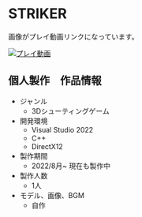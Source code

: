 # STRIKER

画像がプレイ動画リンクになっています。

[![プレイ動画](https://img.youtube.com/vi/XgiTfmUDh_M/0.jpg)](https://youtu.be/XgiTfmUDh_M)

## 個人製作　作品情報

- ジャンル
  - 3Dシューティングゲーム
- 開発環境
  - Visual Studio 2022
  - C++
  - DirectX12
- 製作期間
  - 2022/8月~ 現在も製作中
- 製作人数
  - 1人
- モデル、画像、BGM
  - 自作
